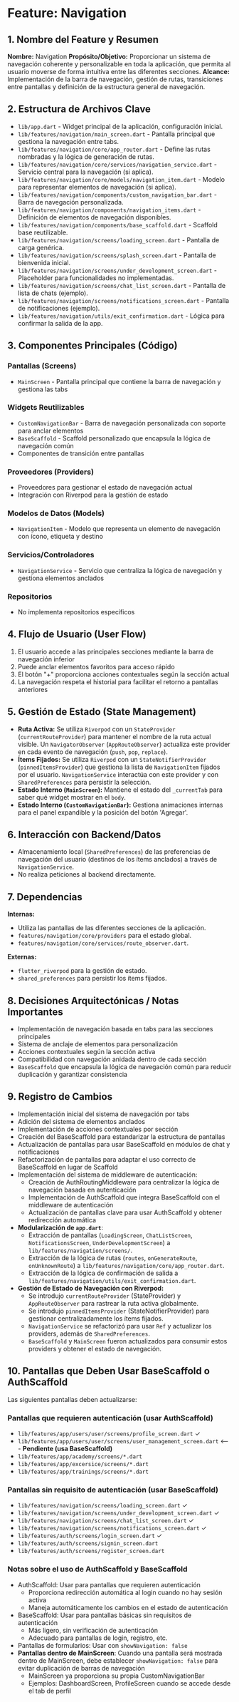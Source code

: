 # Feature: Navigation

## 1. Nombre del Feature y Resumen
**Nombre:** Navigation
**Propósito/Objetivo:** Proporcionar un sistema de navegación coherente y personalizable en toda la aplicación, que permita al usuario moverse de forma intuitiva entre las diferentes secciones.
**Alcance:** Implementación de la barra de navegación, gestión de rutas, transiciones entre pantallas y definición de la estructura general de navegación.

## 2. Estructura de Archivos Clave
* `lib/app.dart` - Widget principal de la aplicación, configuración inicial.
* `lib/features/navigation/main_screen.dart` - Pantalla principal que gestiona la navegación entre tabs.
* `lib/features/navigation/core/app_router.dart` - Define las rutas nombradas y la lógica de generación de rutas.
* `lib/features/navigation/core/services/navigation_service.dart` - Servicio central para la navegación (si aplica).
* `lib/features/navigation/core/models/navigation_item.dart` - Modelo para representar elementos de navegación (si aplica).
* `lib/features/navigation/components/custom_navigation_bar.dart` - Barra de navegación personalizada.
* `lib/features/navigation/components/navigation_items.dart` - Definición de elementos de navegación disponibles.
* `lib/features/navigation/components/base_scaffold.dart` - Scaffold base reutilizable.
* `lib/features/navigation/screens/loading_screen.dart` - Pantalla de carga genérica.
* `lib/features/navigation/screens/splash_screen.dart` - Pantalla de bienvenida inicial.
* `lib/features/navigation/screens/under_development_screen.dart` - Placeholder para funcionalidades no implementadas.
* `lib/features/navigation/screens/chat_list_screen.dart` - Pantalla de lista de chats (ejemplo).
* `lib/features/navigation/screens/notifications_screen.dart` - Pantalla de notificaciones (ejemplo).
* `lib/features/navigation/utils/exit_confirmation.dart` - Lógica para confirmar la salida de la app.

## 3. Componentes Principales (Código)
### Pantallas (Screens)
* `MainScreen` - Pantalla principal que contiene la barra de navegación y gestiona las tabs

### Widgets Reutilizables
* `CustomNavigationBar` - Barra de navegación personalizada con soporte para anclar elementos
* `BaseScaffold` - Scaffold personalizado que encapsula la lógica de navegación común
* Componentes de transición entre pantallas

### Proveedores (Providers)
* Proveedores para gestionar el estado de navegación actual
* Integración con Riverpod para la gestión de estado

### Modelos de Datos (Models)
* `NavigationItem` - Modelo que representa un elemento de navegación con ícono, etiqueta y destino

### Servicios/Controladores
* `NavigationService` - Servicio que centraliza la lógica de navegación y gestiona elementos anclados

### Repositorios
* No implementa repositorios específicos

## 4. Flujo de Usuario (User Flow)
1. El usuario accede a las principales secciones mediante la barra de navegación inferior
2. Puede anclar elementos favoritos para acceso rápido
3. El botón "+" proporciona acciones contextuales según la sección actual
4. La navegación respeta el historial para facilitar el retorno a pantallas anteriores

## 5. Gestión de Estado (State Management)
* **Ruta Activa:** Se utiliza `Riverpod` con un `StateProvider` (`currentRouteProvider`) para mantener el nombre de la ruta actual visible. Un `NavigatorObserver` (`AppRouteObserver`) actualiza este provider en cada evento de navegación (`push`, `pop`, `replace`).
* **Ítems Fijados:** Se utiliza `Riverpod` con un `StateNotifierProvider` (`pinnedItemsProvider`) que gestiona la lista de `NavigationItem` fijados por el usuario. `NavigationService` interactúa con este provider y con `SharedPreferences` para persistir la selección.
* **Estado Interno (`MainScreen`):** Mantiene el estado del `_currentTab` para saber qué widget mostrar en el `body`.
* **Estado Interno (`CustomNavigationBar`):** Gestiona animaciones internas para el panel expandible y la posición del botón 'Agregar'.

## 6. Interacción con Backend/Datos
* Almacenamiento local (`SharedPreferences`) de las preferencias de navegación del usuario (destinos de los ítems anclados) a través de `NavigationService`.
* No realiza peticiones al backend directamente.

## 7. Dependencias
**Internas:** 
* Utiliza las pantallas de las diferentes secciones de la aplicación.
* `features/navigation/core/providers` para el estado global.
* `features/navigation/core/services/route_observer.dart`.

**Externas:** 
* `flutter_riverpod` para la gestión de estado.
* `shared_preferences` para persistir los ítems fijados.

## 8. Decisiones Arquitectónicas / Notas Importantes
* Implementación de navegación basada en tabs para las secciones principales
* Sistema de anclaje de elementos para personalización
* Acciones contextuales según la sección activa
* Compatibilidad con navegación anidada dentro de cada sección
* `BaseScaffold` que encapsula la lógica de navegación común para reducir duplicación y garantizar consistencia

## 9. Registro de Cambios
* Implementación inicial del sistema de navegación por tabs
* Adición del sistema de elementos anclados
* Implementación de acciones contextuales por sección
* Creación del BaseScaffold para estandarizar la estructura de pantallas
* Actualización de pantallas para usar BaseScaffold en módulos de chat y notificaciones
* Refactorización de pantallas para adaptar el uso correcto de BaseScaffold en lugar de Scaffold
* Implementación del sistema de middleware de autenticación:
  * Creación de AuthRoutingMiddleware para centralizar la lógica de navegación basada en autenticación
  * Implementación de AuthScaffold que integra BaseScaffold con el middleware de autenticación
  * Actualización de pantallas clave para usar AuthScaffold y obtener redirección automática
* **Modularización de `app.dart`**:
  * Extracción de pantallas (`LoadingScreen`, `ChatListScreen`, `NotificationsScreen`, `UnderDevelopmentScreen`) a `lib/features/navigation/screens/`.
  * Extracción de la lógica de rutas (`routes`, `onGenerateRoute`, `onUnknownRoute`) a `lib/features/navigation/core/app_router.dart`.
  * Extracción de la lógica de confirmación de salida a `lib/features/navigation/utils/exit_confirmation.dart`.
* **Gestión de Estado de Navegación con Riverpod:**
  * Se introdujo `currentRouteProvider` (StateProvider) y `AppRouteObserver` para rastrear la ruta activa globalmente.
  * Se introdujo `pinnedItemsProvider` (StateNotifierProvider) para gestionar centralizadamente los ítems fijados.
  * `NavigationService` se refactorizó para usar `Ref` y actualizar los providers, además de `SharedPreferences`.
  * `BaseScaffold` y `MainScreen` fueron actualizados para consumir estos providers y obtener el estado de navegación.

## 10. Pantallas que Deben Usar BaseScaffold o AuthScaffold

Las siguientes pantallas deben actualizarse:

### Pantallas que requieren autenticación (usar AuthScaffold)
* `lib/features/app/users/user/screens/profile_screen.dart` ✓
* `lib/features/app/users/user/screens/user_management_screen.dart` <--- **Pendiente (usa BaseScaffold)**
* `lib/features/app/academy/screens/*.dart`
* `lib/features/app/excersice/screens/*.dart`
* `lib/features/app/trainings/screens/*.dart`

### Pantallas sin requisito de autenticación (usar BaseScaffold)
* `lib/features/navigation/screens/loading_screen.dart` ✓
* `lib/features/navigation/screens/under_development_screen.dart` ✓
* `lib/features/navigation/screens/chat_list_screen.dart` ✓
* `lib/features/navigation/screens/notifications_screen.dart` ✓
* `lib/features/auth/screens/login_screen.dart` ✓
* `lib/features/auth/screens/signin_screen.dart`
* `lib/features/auth/screens/register_screen.dart`

### Notas sobre el uso de AuthScaffold y BaseScaffold
* AuthScaffold: Usar para pantallas que requieren autenticación
  * Proporciona redirección automática al login cuando no hay sesión activa
  * Maneja automáticamente los cambios en el estado de autenticación
* BaseScaffold: Usar para pantallas básicas sin requisitos de autenticación
  * Más ligero, sin verificación de autenticación
  * Adecuado para pantallas de login, registro, etc.
* Pantallas de formularios: Usar con `showNavigation: false`
* **Pantallas dentro de MainScreen**: Cuando una pantalla será mostrada dentro de MainScreen, debe establecer `showNavigation: false` para evitar duplicación de barras de navegación
  * MainScreen ya proporciona su propia CustomNavigationBar
  * Ejemplos: DashboardScreen, ProfileScreen cuando se accede desde el tab de perfil
